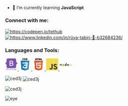 
- 🌱 I’m currently learning **JavaScript**


<h3 align="left">Connect with me:</h3>
<p align="left">
<a href="https://codepen.io/tethub" target="blank"><img align="center" src="https://raw.githubusercontent.com/rahuldkjain/github-profile-readme-generator/master/src/images/icons/Social/codepen.svg" alt="https://codepen.io/tethub" height="30" width="40" /></a>
<a href="www.linkedin.com/in/rüya-tabiri-🔆-b32684236/" target="blank"><img align="center" src="https://raw.githubusercontent.com/rahuldkjain/github-profile-readme-generator/master/src/images/icons/Social/linked-in-alt.svg" alt="https://www.linkedin.com/in/rüya-tabiri-🔆-b32684236/" height="30" width="40" /></a>
</p>

<h3 align="left">Languages and Tools:</h3>
<p align="left"> <a href="https://getbootstrap.com" target="_blank" rel="noreferrer"> <img src="https://raw.githubusercontent.com/devicons/devicon/master/icons/bootstrap/bootstrap-plain-wordmark.svg" alt="bootstrap" width="40" height="40"/> </a> <a href="https://www.w3schools.com/css/" target="_blank" rel="noreferrer"> <img src="https://raw.githubusercontent.com/devicons/devicon/master/icons/css3/css3-original-wordmark.svg" alt="css3" width="40" height="40"/> </a> <a href="https://www.w3.org/html/" target="_blank" rel="noreferrer"> <img src="https://raw.githubusercontent.com/devicons/devicon/master/icons/html5/html5-original-wordmark.svg" alt="html5" width="40" height="40"/> </a> <a href="https://developer.mozilla.org/en-US/docs/Web/JavaScript" target="_blank" rel="noreferrer"> <img src="https://raw.githubusercontent.com/devicons/devicon/master/icons/javascript/javascript-original.svg" alt="javascript" width="40" height="40"/> </a> <a href="https://nodejs.org" target="_blank" rel="noreferrer"> <img src="https://raw.githubusercontent.com/devicons/devicon/master/icons/nodejs/nodejs-original-wordmark.svg" alt="nodejs" width="40" height="40"/> </a> </p>

<p><img align="left" src="https://github-readme-stats.vercel.app/api/top-langs?username=ced3j&show_icons=true&locale=en&layout=compact" alt="ced3j" /></p>

<p>&nbsp;<img align="center" src="https://github-readme-stats.vercel.app/api?username=ced3j&show_icons=true&locale=en" alt="ced3j" /></p>

<p><img align="center" src="https://github-readme-streak-stats.herokuapp.com/?user=ced3j&" alt="ced3j" /></p>


![eye](https://user-images.githubusercontent.com/48862232/185739995-76af8581-5cec-4f7b-95d1-50cd06eb77dc.gif)

